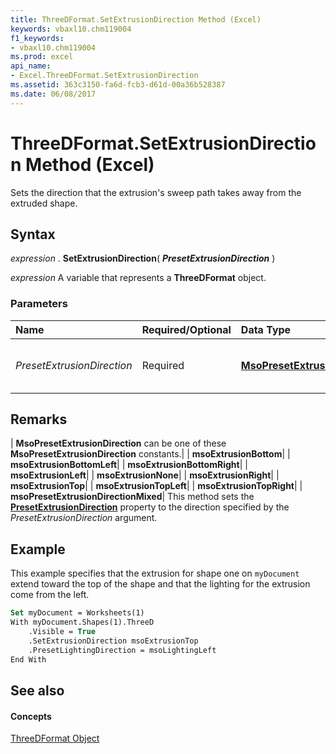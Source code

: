 ```yaml
---
title: ThreeDFormat.SetExtrusionDirection Method (Excel)
keywords: vbaxl10.chm119004
f1_keywords:
- vbaxl10.chm119004
ms.prod: excel
api_name:
- Excel.ThreeDFormat.SetExtrusionDirection
ms.assetid: 363c3150-fa6d-fcb3-d61d-00a36b528387
ms.date: 06/08/2017
---
```



# ThreeDFormat.SetExtrusionDirection Method (Excel)

Sets the direction that the extrusion's sweep path takes away from the extruded shape.


## Syntax

 _expression_ . **SetExtrusionDirection**( **_PresetExtrusionDirection_** )

 _expression_ A variable that represents a **ThreeDFormat** object.


### Parameters



|**Name**|**Required/Optional**|**Data Type**|**Description**|
|:-----|:-----|:-----|:-----|
| _PresetExtrusionDirection_|Required| **[MsoPresetExtrusionDirection](http://msdn.microsoft.com/library/6842c53f-a240-249c-32aa-18cac4859ecf%28Office.15%29.aspx)**|Specifies the extrusion direction.|

## Remarks



| **MsoPresetExtrusionDirection** can be one of these **MsoPresetExtrusionDirection** constants.|
| **msoExtrusionBottom**|
| **msoExtrusionBottomLeft**|
| **msoExtrusionBottomRight**|
| **msoExtrusionLeft**|
| **msoExtrusionNone**|
| **msoExtrusionRight**|
| **msoExtrusionTop**|
| **msoExtrusionTopLeft**|
| **msoExtrusionTopRight**|
| **msoPresetExtrusionDirectionMixed**|
This method sets the  **[PresetExtrusionDirection](Excel.ThreeDFormat.PresetExtrusionDirection.md)** property to the direction specified by the _PresetExtrusionDirection_ argument.


## Example

This example specifies that the extrusion for shape one on  `myDocument` extend toward the top of the shape and that the lighting for the extrusion come from the left.


```vb
Set myDocument = Worksheets(1) 
With myDocument.Shapes(1).ThreeD 
    .Visible = True 
    .SetExtrusionDirection msoExtrusionTop 
    .PresetLightingDirection = msoLightingLeft 
End With
```


## See also


#### Concepts


[ThreeDFormat Object](Excel.ThreeDFormat.md)

